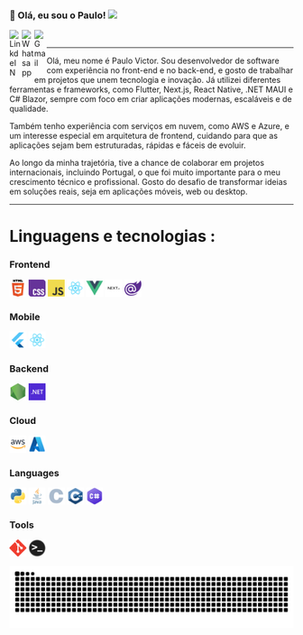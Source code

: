
### 👋 Olá, eu sou o Paulo!  <img src="https://github.com/TheDudeThatCode/TheDudeThatCode/blob/master/Assets/Earth.gif" width="24px"> 

<a target="_blank" href="https://www.linkedin.com/in/paulo-victor-cosmo-batista-537047218/">
  <img color:#fff align="left"  alt="LinkdeIN" width="22px" src="https://cdn.jsdelivr.net/npm/simple-icons@v3/icons/linkedin.svg" />
</a>
<a target="_blank" href="https://api.whatsapp.com/send?phone=5585989675938">
  <img align="left" alt="Whatsapp" width="22px" src="https://cdn.jsdelivr.net/npm/simple-icons@v3/icons/whatsapp.svg" />
</a>
<a target="_blank" href="mailto:pvictorcosmo@gmail.com">
  <img align="left" alt="Gmail" width="22px" src="https://cdn.jsdelivr.net/npm/simple-icons@v3/icons/gmail.svg" />
</a>
</br>

----

Olá, meu nome é Paulo Victor. Sou desenvolvedor de software com experiência no front-end e no back-end, e gosto de trabalhar em projetos que unem tecnologia e inovação. Já utilizei diferentes ferramentas e frameworks, como Flutter, Next.js, React Native, .NET MAUI e C# Blazor, sempre com foco em criar aplicações modernas, escaláveis e de qualidade.

Também tenho experiência com serviços em nuvem, como AWS e Azure, e um interesse especial em arquitetura de frontend, cuidando para que as aplicações sejam bem estruturadas, rápidas e fáceis de evoluir.

Ao longo da minha trajetória, tive a chance de colaborar em projetos internacionais, incluindo Portugal, o que foi muito importante para o meu crescimento técnico e profissional. Gosto do desafio de transformar ideias em soluções reais, seja em aplicações móveis, web ou desktop.

----

<h1>Linguagens e tecnologias :</h1>

<!-- Frontend -->
<h3>Frontend</h3>
<p>
  <code><img height="30" src="https://raw.githubusercontent.com/github/explore/main/topics/html/html.png"></code>
  <code><img height="30" src="https://raw.githubusercontent.com/github/explore/main/topics/css/css.png"></code>
  <code><img height="30" src="https://raw.githubusercontent.com/github/explore/main/topics/javascript/javascript.png"></code>
  <code><img height="30" src="https://raw.githubusercontent.com/github/explore/main/topics/react/react.png"></code>
  <code><img height="30" src="https://raw.githubusercontent.com/github/explore/main/topics/vue/vue.png"></code>
  <code><img height="30" src="https://raw.githubusercontent.com/github/explore/main/topics/nextjs/nextjs.png"></code>
  <code><img height="30" src="https://raw.githubusercontent.com/github/explore/main/topics/blazor/blazor.png"></code>
</p>

<!-- Mobile -->
<h3>Mobile</h3>
<p>
  <code><img height="30" src="https://raw.githubusercontent.com/github/explore/main/topics/flutter/flutter.png"></code>
  <code><img height="30" src="https://raw.githubusercontent.com/github/explore/main/topics/react-native/react-native.png"></code>
</p>

<!-- Backend -->
<h3>Backend</h3>
<p>
  <code><img height="30" src="https://raw.githubusercontent.com/github/explore/main/topics/nodejs/nodejs.png"></code>
  <code><img height="30" src="https://raw.githubusercontent.com/github/explore/main/topics/dotnet/dotnet.png"></code>
</p>

<!-- Cloud -->
<h3>Cloud</h3>
<p>
  <code><img height="30" src="https://raw.githubusercontent.com/github/explore/main/topics/aws/aws.png"></code>
  <code><img height="30" src="https://raw.githubusercontent.com/github/explore/main/topics/azure/azure.png"></code>
</p>

<!-- Programming Languages -->
<h3>Languages</h3>
<p>
  <code><img height="30" src="https://raw.githubusercontent.com/github/explore/main/topics/python/python.png"></code>
  <code><img height="30" src="https://raw.githubusercontent.com/github/explore/main/topics/java/java.png"></code>
  <code><img height="30" src="https://raw.githubusercontent.com/github/explore/main/topics/c/c.png"></code>
  <code><img height="30" src="https://raw.githubusercontent.com/github/explore/main/topics/cpp/cpp.png"></code>
  <code><img height="30" src="https://raw.githubusercontent.com/github/explore/main/topics/csharp/csharp.png"></code>
</p>

<!-- Tools -->
<h3>Tools</h3>
<p>
  <code><img height="30" src="https://raw.githubusercontent.com/github/explore/main/topics/git/git.png"></code>
  <code><img height="30" src="https://raw.githubusercontent.com/github/explore/main/topics/terminal/terminal.png"></code>
</p>


![snake gif](https://github.com/pvictorcosmo/pvictorcosmo/blob/output/github-snake-dark.svg)

